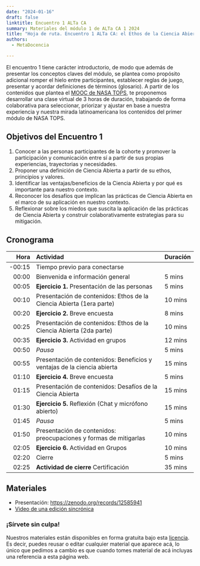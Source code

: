 ```yaml
---
date: "2024-01-16"
draft: false
linktitle: Encuentro 1 ALTa CA
summary: Materiales del módulo 1 de ALTa CA 1 2024 
title: "Hoja de ruta. Encuentro 1 ALTa CA: el Ethos de la Ciencia Abierta"
authors:
  - MetaDocencia

---
```


El encuentro 1 tiene carácter introductorio, de modo que además de presentar los conceptos claves del módulo, se plantea como propósito adicional romper el hielo entre participantes, establecer reglas de juego, presentar y acordar definiciones de términos (glosario).
A partir de los contenidos que plantea el [MOOC de NASA TOPS](https://github.com/nasa/Transform-to-Open-Science/tree/open-science-101), te proponemos desarrollar una clase virtual de 3 horas de duración, trabajando de forma colaborativa para seleccionar, priorizar y ajustar en base a nuestra experiencia y nuestra mirada latinoamericana los contenidos del primer módulo de NASA TOPS.

## Objetivos del Encuentro 1
1. Conocer a las personas participantes de la cohorte y promover la participación y comunicación entre  sí a partir de sus propias experiencias, trayectorias y necesidades.
2. Proponer una definición de Ciencia Abierta a partir de su ethos, principios y valores.
3. Identificar las ventajas/beneficios de la Ciencia Abierta y por qué es importante para nuestro contexto.
4. Reconocer los desafíos que implican las prácticas de Ciencia Abierta en el marco de su aplicación en nuestro contexto.
5. Reflexionar sobre los miedos que suscita la aplicación de las prácticas de Ciencia Abierta y construir colaborativamente estrategias para su mitigación. 

## Cronograma
|  Hora | Actividad | Duración |
| ---:  | :----------- | :----------- |
|-00:15 | Tiempo previo para conectarse | 
|00:00 | Bienvenida e información general | 5 mins |
|00:05 | **Ejercicio 1.** Presentación de las personas | 5 mins |
|00:10 | Presentación de contenidos: Ethos de la Ciencia Abierta (1era parte)  | 10 mins |
|00:20 | **Ejercicio 2.** Breve encuesta | 8 mins |
|00:25 | Presentación de contenidos: Ethos de la Ciencia Abierta (2da parte)  | 10 mins |
|00:35 | **Ejercicio 3.** Actividad en grupos | 12 mins |
|00:50 | *Pausa* | 5 mins |
|00:55 | Presentación de contenidos: Beneficios y ventajas de la ciencia abierta | 15 mins |
|01:10 | **Ejercicio 4.** Breve encuesta | 5 mins |
|01:15 | Presentación de contenidos: Desafíos de la Ciencia Abierta | 15 mins |
|01:30 | **Ejercicio 5.** Reflexión (Chat y micrófono abierto) | 15 mins |
|01:45 | *Pausa* | 5 mins |
|01:50 | Presentación de contenidos: preocupaciones y formas de mitigarlas | 10 mins |
|02:05 | **Ejercicio 6.** Actividad en Grupos | 10 mins |
|02:20 | Cierre | 5 mins |
|02:25 | **Actividad de cierre** Certificación | 35 mins |

## Materiales

- Presentación: https://zenodo.org/records/12585941
- [Video de una edición sincrónica](https://us02web.zoom.us/rec/share/2qDjiLtq5l6jt7NwQVXCikhJvdGOo7yTq3XH_SL4N5SveIgiEQ73lVo6W-bi3L8M.mknajnA8KBSKTVMd)
  
### ¡Sírvete sin culpa!
Nuestros materiales están disponibles en forma gratuita bajo esta [licencia](https://creativecommons.org/licenses/by/4.0/deed.es). Es decir, puedes reusar o editar cualquier material que aparece acá, lo único que pedimos a cambio es que cuando tomes material de acá incluyas una referencia a esta página web.
